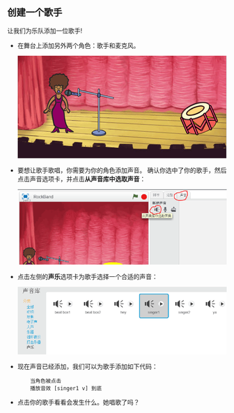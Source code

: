 ## 创建一个歌手

让我们为乐队添加一位歌手!

+ 在舞台上添加另外两个角色：歌手和麦克风。
    
    ![截屏](images/band-singer-mic.png)

+ 要想让歌手歌唱，你需要为你的角色添加声音。 确认你选中了你的歌手，然后点击声音选项卡，并点击**从声音库中选取声音**：
    
    ![截屏](images/band-import-sound.png)

+ 点击左侧的**声乐**选项卡为歌手选择一个合适的声音：
    
    ![截屏](images/band-choose-sound.png)

+ 现在声音已经添加，我们可以为歌手添加如下代码：
    
    ```blocks
        当角色被点击
        播放音效 [singer1 v] 到底
    ```

+ 点击你的歌手看看会发生什么。她唱歌了吗？

